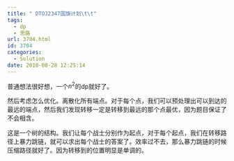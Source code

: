```yaml
---
title: " DTOJ2347国旗计划\t\t"
tags:
  - dp
  - 思路
url: 3704.html
id: 3704
categories:
  - Solution
date: 2018-08-28 12:25:14
---
```


普通想法很好想，一个$n^2$的dp就好了。

然后考虑怎么优化。离散化所有端点。对于每个点，我们可以预处理出可以到达的最远的端点，然后我们发现转移一定是转移到最远的那个点最优，因为题目保证了不会相含。

这是一个树的结构。我们让每个战士分别作为起点，对于每个起点，我们在转移路径上暴力跳链，就可以求出每个战士的答案了。效率过不去，那么暴力跳链的时候压缩路径就好了。因为转移到的位置明显是单调的。